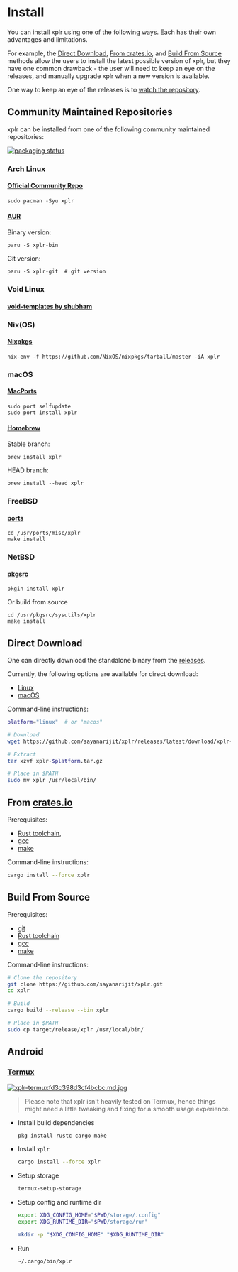 Install
=======

You can install xplr using one of the following ways. Each has their own
advantages and limitations.

For example, the [Direct Download](#direct-download),
[From crates.io](#from-a-hrefhttpscratesiocratesxplrcratesioa), and
[Build From Source](#build-from-source) methods allow the users to install the
latest possible version of xplr, but they have one common drawback - the user
will need to keep an eye on the releases, and manually upgrade xplr when a new
version is available.

One way to keep an eye of the releases is to
[watch the repository](https://github.com/sayanarijit/xplr/watchers).


Community Maintained Repositories
---------------------------------

xplr can be installed from one of the following community maintained
repositories:

[![packaging status](https://repology.org/badge/vertical-allrepos/xplr.svg)](https://repology.org/project/xplr/versions)


### Arch Linux

#### [Official Community Repo](https://archlinux.org/packages/community/x86_64/xplr)

```
sudo pacman -Syu xplr
```

#### [AUR](https://aur.archlinux.org/packages/?O=0&SeB=n&K=xplr&outdated=&SB=n&SO=a&PP=50&do_Search=Go)

Binary version:

```
paru -S xplr-bin
```

Git version:

```
paru -S xplr-git  # git version
```

### Void Linux

#### [void-templates by shubham](https://github.com/shubham-cpp/void-pkg-templates)

### Nix(OS)

#### [Nixpkgs](https://github.com/NixOS/nixpkgs/blob/master/pkgs/applications/misc/xplr)

```
nix-env -f https://github.com/NixOS/nixpkgs/tarball/master -iA xplr
```

### macOS

#### [MacPorts](https://ports.macports.org/port/xplr)

```
sudo port selfupdate
sudo port install xplr
```

#### [Homebrew](https://formulae.brew.sh/formula/xplr)

Stable branch:

```
brew install xplr
```

HEAD branch:

```
brew install --head xplr
```

### FreeBSD

#### [ports](https://cgit.freebsd.org/ports/plain/misc/xplr/)

```
cd /usr/ports/misc/xplr
make install
```

### NetBSD

#### [pkgsrc](https://pkgsrc.se/sysutils/xplr)

```
pkgin install xplr
```

Or build from source

```
cd /usr/pkgsrc/sysutils/xplr
make install
```


Direct Download
---------------

One can directly download the standalone binary from the
[releases](https://github.com/sayanarijit/xplr/releases).

Currently, the following options are available for direct download:

- [Linux](https://github.com/sayanarijit/xplr/releases/latest/download/xplr-linux.tar.gz)
- [macOS](https://github.com/sayanarijit/xplr/releases/latest/download/xplr-macos.tar.gz)

Command-line instructions:

```bash
platform="linux"  # or "macos"

# Download
wget https://github.com/sayanarijit/xplr/releases/latest/download/xplr-$platform.tar.gz

# Extract
tar xzvf xplr-$platform.tar.gz

# Place in $PATH
sudo mv xplr /usr/local/bin/
```


From [crates.io](https://crates.io/crates/xplr)
-----------------------------------------------

Prerequisites:

- [Rust toolchain](https://www.rust-lang.org/tools/install),
- [gcc](https://gcc.gnu.org/)
- [make](https://www.gnu.org/software/make/)

Command-line instructions:

```bash
cargo install --force xplr
```


Build From Source
-----------------

Prerequisites:

- [git](https://git-scm.com/)
- [Rust toolchain](https://www.rust-lang.org/tools/install)
- [gcc](https://gcc.gnu.org/)
- [make](https://www.gnu.org/software/make/)

Command-line instructions:

```bash
# Clone the repository
git clone https://github.com/sayanarijit/xplr.git
cd xplr

# Build
cargo build --release --bin xplr

# Place in $PATH
sudo cp target/release/xplr /usr/local/bin/
```


Android
-------

### [Termux](https://termux.com/)

[![xplr-termuxfd3c398d3cf4bcbc.md.jpg](https://s3.gifyu.com/images/xplr-termuxfd3c398d3cf4bcbc.md.jpg)](https://gifyu.com/image/tF2D)

> Please note that xplr isn't heavily tested on Termux, hence things might
> need a little tweaking and fixing for a smooth usage experience.

- Install build dependencies

  ```bash
  pkg install rustc cargo make
  ```

- Install `xplr`

  ```bash
  cargo install --force xplr
  ```

- Setup storage

  ```bash
  termux-setup-storage
  ```

- Setup config and runtime dir

  ```bash
  export XDG_CONFIG_HOME="$PWD/storage/.config"
  export XDG_RUNTIME_DIR="$PWD/storage/run"

  mkdir -p "$XDG_CONFIG_HOME" "$XDG_RUNTIME_DIR"
  ```

- Run
  ```bash
  ~/.cargo/bin/xplr
  ```
